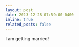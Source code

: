 ```yaml
---
layout: post
date: 2023-12-28 07:59:00-0400
inline: true
related_posts: false
---
```


I am getting married!